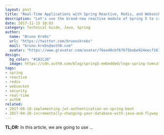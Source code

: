 ```yaml
---
layout: post
title: "Real-Time Applications with Spring Reactive, Redis, and Websockets"
description: "Let's use the brand-new reactive module of Spring 5 to create a real-time application."
date: 2017-11-15 10:03
category: Technical Guide, Java, Spring
author:
  name: "Bruno Krebs"
  url: "https://twitter.com/brunoskrebs"
  mail: "bruno.krebs@auth0.com"
  avatar: "https://www.gravatar.com/avatar/76ea40cbf67675babe924eecf167b9b8?s=60"
design:
  bg_color: "#1B1C20"
  image: https://cdn.auth0.com/blog/spring5-embedded/logo-spring-tomcat-gradle.png
tags:
- spring
- reactive
- redis
- websocket
- security
- real-time
- auth0
related:
- 2017-08-10-implementing-jwt-authentication-on-spring-boot
- 2017-04-28-incrementally-changing-your-database-with-java-and-flyway
---
```


**TL;DR:** In this article, we are going to use ...
